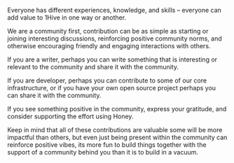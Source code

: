 Everyone has different experiences, knowledge, and skills – everyone can add value to 1Hive in one way or another.

We are a community first, contribution can be as simple as starting or joining interesting discussions, reinforcing positive community norms, and otherwise encouraging friendly and engaging interactions with others.

If you are a writer, perhaps you can write something that is interesting or relevant to the community and share it with the community.

If you are developer, perhaps you can contribute to some of our core infrastructure, or if you have your own open source project perhaps you can share it with the community.

If you see something positive in the community, express your gratitude, and consider supporting the effort using Honey.

Keep in mind that all of these contributions are valuable some will be more impactful than others, but even just being present within the community can reinforce positive vibes, its more fun to build things together with the support of a community behind you than it is to build in a vacuum.